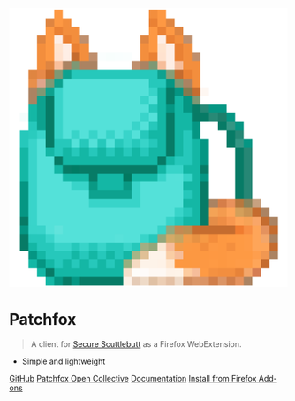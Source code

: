 <!-- _coverpage.md -->

![logo](_media/icon.png ':size=150')

# Patchfox

> A client for [Secure Scuttlebutt](https://scuttlebutt.nz) as a Firefox WebExtension.

- Simple and lightweight 

[GitHub](https://github.com/soapdog/patchfox/)
[Patchfox Open Collective](https://opencollective.com/patchfox)
[Documentation](#readme)
[Install from Firefox Add-ons](https://addons.mozilla.org/en-US/firefox/addon/patchfox/)
